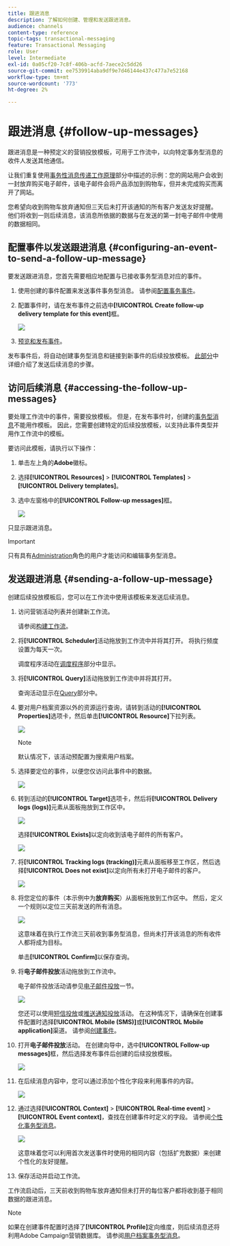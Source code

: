 ```yaml
---
title: 跟进消息
description: 了解如何创建、管理和发送跟进消息。
audience: channels
content-type: reference
topic-tags: transactional-messaging
feature: Transactional Messaging
role: User
level: Intermediate
exl-id: 0a05cf20-7c8f-406b-acfd-7aece2c5dd26
source-git-commit: ee7539914aba9df9e7d46144e437c477a7e52168
workflow-type: tm+mt
source-wordcount: '773'
ht-degree: 2%

---
```


# 跟进消息 {#follow-up-messages}

跟进消息是一种预定义的营销投放模板，可用于工作流中，以向特定事务型消息的收件人发送其他通信。

让我们重复使用[事务性消息传递工作原理](../../channels/using/getting-started-with-transactional-msg.md#transactional-messaging-operating-principle)部分中描述的示例：您的网站用户会收到一封放弃购买电子邮件，该电子邮件会将产品添加到购物车，但并未完成购买而离开了网站。

您希望向收到购物车放弃通知但三天后未打开该通知的所有客户发送友好提醒。 他们将收到一则后续消息，该消息所依据的数据与在发送的第一封电子邮件中使用的数据相同。

## 配置事件以发送跟进消息 {#configuring-an-event-to-send-a-follow-up-message}

要发送跟进消息，您首先需要相应地配置与已接收事务型消息对应的事件。

1. 使用创建的事件配置来发送事件事务型消息。 请参阅[配置事务事件](../../channels/using/configuring-transactional-event.md)。
1. 配置事件时，请在发布事件之前选中&#x200B;**[!UICONTROL Create follow-up delivery template for this event]**&#x200B;框。

   ![](assets/message-center_follow-up-checkbox.png)

1. [预览和发布事件](../../channels/using/publishing-transactional-event.md#previewing-and-publishing-the-event)。

发布事件后，将自动创建事务型消息和链接到新事件的后续投放模板。 [此部分](#sending-a-follow-up-message)中详细介绍了发送后续消息的步骤。

## 访问后续消息 {#accessing-the-follow-up-messages}

要处理工作流中的事件，需要投放模板。 但是，在发布事件时，创建的[事务型消息](../../channels/using/editing-transactional-message.md)不能用作模板。 因此，您需要创建特定的后续投放模板，以支持此事件类型并用作工作流中的模板。

要访问此模板，请执行以下操作：

1. 单击左上角的&#x200B;**Adobe**&#x200B;徽标。
1. 选择&#x200B;**[!UICONTROL Resources]** > **[!UICONTROL Templates]** > **[!UICONTROL Delivery templates]**。
1. 选中左窗格中的&#x200B;**[!UICONTROL Follow-up messages]**&#x200B;框。

   ![](assets/message-center_follow-up-search.png)

只显示跟进消息。

>[!IMPORTANT]
>
>只有具有[Administration](../../administration/using/users-management.md#functional-administrators)角色的用户才能访问和编辑事务型消息。

## 发送跟进消息 {#sending-a-follow-up-message}

创建后续投放模板后，您可以在工作流中使用该模板来发送后续消息。

<!--You need to set up a workflow targeting the event corresponding to the transactional message that was already received.-->

1. 访问营销活动列表并创建新工作流。

   请参阅[构建工作流](../../automating/using/building-a-workflow.md#creating-a-workflow)。

1. 将&#x200B;**[!UICONTROL Scheduler]**&#x200B;活动拖放到工作流中并将其打开。 将执行频度设置为每天一次。

   调度程序活动在[调度程序](../../automating/using/scheduler.md)部分中显示。

1. 将&#x200B;**[!UICONTROL Query]**&#x200B;活动拖放到工作流中并将其打开。

   查询活动显示在[Query](../../automating/using/query.md)部分中。

1. 要对用户档案资源以外的资源运行查询，请转到活动的&#x200B;**[!UICONTROL Properties]**&#x200B;选项卡，然后单击&#x200B;**[!UICONTROL Resource]**&#x200B;下拉列表。

   ![](assets/message-center_follow-up-query-properties.png)

   >[!NOTE]
   >
   >默认情况下，该活动预配置为搜索用户档案。

1. 选择要定位的事件，以便您仅访问此事件中的数据。

   ![](assets/message-center_follow-up-query-resource.png)

1. 转到活动的&#x200B;**[!UICONTROL Target]**&#x200B;选项卡，然后将&#x200B;**[!UICONTROL Delivery logs (logs)]**&#x200B;元素从面板拖放到工作区中。

   ![](assets/message-center_follow-up-delivery-logs.png)

   选择&#x200B;**[!UICONTROL Exists]**&#x200B;以定向收到该电子邮件的所有客户。

   ![](assets/message-center_follow-up-delivery-logs-exists.png)

1. 将&#x200B;**[!UICONTROL Tracking logs (tracking)]**&#x200B;元素从面板移至工作区，然后选择&#x200B;**[!UICONTROL Does not exist]**&#x200B;以定向所有未打开电子邮件的客户。

   ![](assets/message-center_follow-up-delivery-and-tracking-logs.png)

1. 将您定位的事件（本示例中为&#x200B;**放弃购买**）从面板拖放到工作区中。 然后，定义一个规则以定位三天前发送的所有消息。

   ![](assets/message-center_follow-up-created.png)

   这意味着在执行工作流三天前收到事务型消息，但尚未打开该消息的所有收件人都将成为目标。

   单击&#x200B;**[!UICONTROL Confirm]**&#x200B;以保存查询。

1. 将&#x200B;**电子邮件投放**&#x200B;活动拖放到工作流中。

   电子邮件投放活动请参见[电子邮件投放](../../automating/using/email-delivery.md)一节。

   ![](assets/message-center_follow-up-workflow.png)

   您还可以使用[短信投放](../../automating/using/sms-delivery.md)或[推送通知投放](../../automating/using/push-notification-delivery.md)活动。 在这种情况下，请确保在创建事件配置时选择&#x200B;**[!UICONTROL Mobile (SMS)]**&#x200B;或&#x200B;**[!UICONTROL Mobile application]**&#x200B;渠道。 请参阅[创建事件](../../channels/using/configuring-transactional-event.md#creating-an-event)。

1. 打开&#x200B;**电子邮件投放**&#x200B;活动。 在创建向导中，选中&#x200B;**[!UICONTROL Follow-up messages]**&#x200B;框，然后选择发布事件后创建的后续投放模板。

   ![](assets/message-center_follow-up-template.png)

1. 在后续消息内容中，您可以通过添加个性化字段来利用事件的内容。

   ![](assets/message-center_follow-up-content.png)

1. 通过选择&#x200B;**[!UICONTROL Context]** > **[!UICONTROL Real-time event]** > **[!UICONTROL Event context]**，查找在创建事件时定义的字段。 请参阅[个性化事务型消息](../../channels/using/editing-transactional-message.md#personalizing-a-transactional-message)。

   ![](assets/message-center_follow-up-personalization.png)

   这意味着您可以利用首次发送事件时使用的相同内容（包括扩充数据）来创建个性化的友好提醒。

1. 保存活动并启动工作流。

工作流启动后，三天前收到购物车放弃通知但未打开的每位客户都将收到基于相同数据的跟进消息。

>[!NOTE]
>
>如果在创建事件配置时选择了&#x200B;**[!UICONTROL Profile]**&#x200B;定向维度，则后续消息还将利用Adobe Campaign营销数据库。 请参阅[用户档案事务型消息](../../channels/using/editing-transactional-message.md#profile-transactional-message-specificities)。

